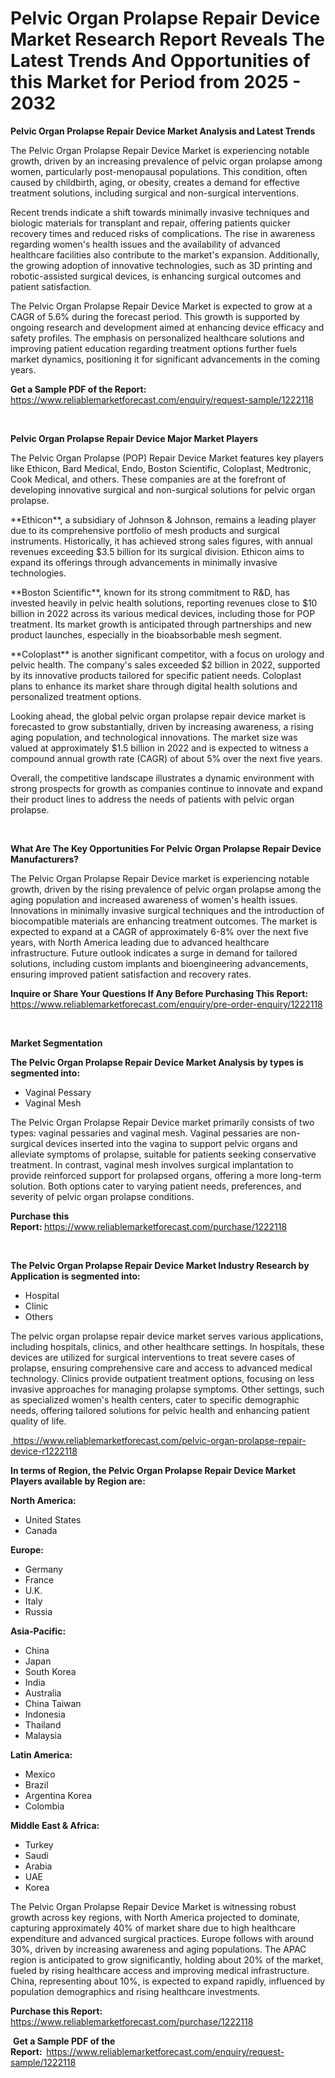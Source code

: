 <p><h1>Pelvic Organ Prolapse Repair Device Market Research Report Reveals The Latest Trends And Opportunities of this Market for Period from 2025 - 2032</h1></p><p><strong>Pelvic Organ Prolapse Repair Device Market Analysis and Latest Trends</strong></p>
<p><p>The Pelvic Organ Prolapse Repair Device Market is experiencing notable growth, driven by an increasing prevalence of pelvic organ prolapse among women, particularly post-menopausal populations. This condition, often caused by childbirth, aging, or obesity, creates a demand for effective treatment solutions, including surgical and non-surgical interventions.</p><p>Recent trends indicate a shift towards minimally invasive techniques and biologic materials for transplant and repair, offering patients quicker recovery times and reduced risks of complications. The rise in awareness regarding women's health issues and the availability of advanced healthcare facilities also contribute to the market's expansion. Additionally, the growing adoption of innovative technologies, such as 3D printing and robotic-assisted surgical devices, is enhancing surgical outcomes and patient satisfaction.</p><p>The Pelvic Organ Prolapse Repair Device Market is expected to grow at a CAGR of 5.6% during the forecast period. This growth is supported by ongoing research and development aimed at enhancing device efficacy and safety profiles. The emphasis on personalized healthcare solutions and improving patient education regarding treatment options further fuels market dynamics, positioning it for significant advancements in the coming years.</p></p>
<p><strong>Get a Sample PDF of the Report:&nbsp;</strong> <a href="https://www.reliablemarketforecast.com/enquiry/request-sample/1222118?utm_campaign=2889&utm_medium=2&utm_source=Github&utm_content=ia&utm_term=16042025&utm_id=pelvic-organ-prolapse-repair-device">https://www.reliablemarketforecast.com/enquiry/request-sample/1222118</a></p>
<p>&nbsp;</p>
<p><strong>Pelvic Organ Prolapse Repair Device Major Market Players</strong></p>
<p><p>The Pelvic Organ Prolapse (POP) Repair Device Market features key players like Ethicon, Bard Medical, Endo, Boston Scientific, Coloplast, Medtronic, Cook Medical, and others. These companies are at the forefront of developing innovative surgical and non-surgical solutions for pelvic organ prolapse.</p><p>**Ethicon**, a subsidiary of Johnson & Johnson, remains a leading player due to its comprehensive portfolio of mesh products and surgical instruments. Historically, it has achieved strong sales figures, with annual revenues exceeding $3.5 billion for its surgical division. Ethicon aims to expand its offerings through advancements in minimally invasive technologies.</p><p>**Boston Scientific**, known for its strong commitment to R&D, has invested heavily in pelvic health solutions, reporting revenues close to $10 billion in 2022 across its various medical devices, including those for POP treatment. Its market growth is anticipated through partnerships and new product launches, especially in the bioabsorbable mesh segment.</p><p>**Coloplast** is another significant competitor, with a focus on urology and pelvic health. The company's sales exceeded $2 billion in 2022, supported by its innovative products tailored for specific patient needs. Coloplast plans to enhance its market share through digital health solutions and personalized treatment options.</p><p>Looking ahead, the global pelvic organ prolapse repair device market is forecasted to grow substantially, driven by increasing awareness, a rising aging population, and technological innovations. The market size was valued at approximately $1.5 billion in 2022 and is expected to witness a compound annual growth rate (CAGR) of about 5% over the next five years.</p><p>Overall, the competitive landscape illustrates a dynamic environment with strong prospects for growth as companies continue to innovate and expand their product lines to address the needs of patients with pelvic organ prolapse.</p></p>
<p>&nbsp;</p>
<p><strong>What Are The Key Opportunities For Pelvic Organ Prolapse Repair Device Manufacturers?</strong></p>
<p><p>The Pelvic Organ Prolapse Repair Device market is experiencing notable growth, driven by the rising prevalence of pelvic organ prolapse among the aging population and increased awareness of women's health issues. Innovations in minimally invasive surgical techniques and the introduction of biocompatible materials are enhancing treatment outcomes. The market is expected to expand at a CAGR of approximately 6-8% over the next five years, with North America leading due to advanced healthcare infrastructure. Future outlook indicates a surge in demand for tailored solutions, including custom implants and bioengineering advancements, ensuring improved patient satisfaction and recovery rates.</p></p>
<p><strong>Inquire or Share Your Questions If Any Before Purchasing This Report:</strong> <a href="https://www.reliablemarketforecast.com/enquiry/pre-order-enquiry/1222118?utm_campaign=2889&utm_medium=2&utm_source=Github&utm_content=ia&utm_term=16042025&utm_id=pelvic-organ-prolapse-repair-device">https://www.reliablemarketforecast.com/enquiry/pre-order-enquiry/1222118</a></p>
<p>&nbsp;</p>
<p><strong>Market Segmentation</strong></p>
<p><strong>The Pelvic Organ Prolapse Repair Device Market Analysis by types is segmented into:</strong></p>
<p><ul><li>Vaginal Pessary</li><li>Vaginal Mesh</li></ul></p>
<p><p>The Pelvic Organ Prolapse Repair Device market primarily consists of two types: vaginal pessaries and vaginal mesh. Vaginal pessaries are non-surgical devices inserted into the vagina to support pelvic organs and alleviate symptoms of prolapse, suitable for patients seeking conservative treatment. In contrast, vaginal mesh involves surgical implantation to provide reinforced support for prolapsed organs, offering a more long-term solution. Both options cater to varying patient needs, preferences, and severity of pelvic organ prolapse conditions.</p></p>
<p><strong>Purchase this Report:&nbsp;</strong><a href="https://www.reliablemarketforecast.com/purchase/1222118?utm_campaign=2889&utm_medium=2&utm_source=Github&utm_content=ia&utm_term=16042025&utm_id=pelvic-organ-prolapse-repair-device">https://www.reliablemarketforecast.com/purchase/1222118</a></p>
<p>&nbsp;</p>
<p><strong>The Pelvic Organ Prolapse Repair Device Market Industry Research by Application is segmented into:</strong></p>
<p><ul><li>Hospital</li><li>Clinic</li><li>Others</li></ul></p>
<p><p>The pelvic organ prolapse repair device market serves various applications, including hospitals, clinics, and other healthcare settings. In hospitals, these devices are utilized for surgical interventions to treat severe cases of prolapse, ensuring comprehensive care and access to advanced medical technology. Clinics provide outpatient treatment options, focusing on less invasive approaches for managing prolapse symptoms. Other settings, such as specialized women's health centers, cater to specific demographic needs, offering tailored solutions for pelvic health and enhancing patient quality of life.</p></p>
<p><a href="https://www.reliablemarketforecast.com/pelvic-organ-prolapse-repair-device-r1222118?utm_campaign=2889&utm_medium=2&utm_source=Github&utm_content=ia&utm_term=16042025&utm_id=pelvic-organ-prolapse-repair-device">&nbsp;https://www.reliablemarketforecast.com/pelvic-organ-prolapse-repair-device-r1222118</a></p>
<p><strong>In terms of Region, the Pelvic Organ Prolapse Repair Device Market Players available by Region are:</strong></p>
<p>
    <p> <strong> North America: </strong>
        <ul>
            <li>United States</li>
            <li>Canada</li>
        </ul>
        </p> 
    <p> <strong> Europe: </strong>
        <ul>
            <li>Germany</li>
            <li>France</li>
            <li>U.K.</li>
            <li>Italy</li>
            <li>Russia</li>
        </ul>
        </p> 
    <p> <strong> Asia-Pacific: </strong>
        <ul>
            <li>China</li>
            <li>Japan</li>
            <li>South Korea</li>
            <li>India</li>
            <li>Australia</li>
            <li>China Taiwan</li>
            <li>Indonesia</li>
            <li>Thailand</li>
            <li>Malaysia</li>
        </ul>
        </p> 
    <p> <strong> Latin America: </strong>
        <ul>
            <li>Mexico</li>
            <li>Brazil</li>
            <li>Argentina Korea</li>
            <li>Colombia</li>
        </ul>
        </p> 
    <p> <strong> Middle East & Africa: </strong>
        <ul>
            <li>Turkey</li>
            <li>Saudi</li>
            <li>Arabia</li>
            <li>UAE</li>
            <li>Korea</li>
        </ul>
    </p>
    </p>
<p><p>The Pelvic Organ Prolapse Repair Device Market is witnessing robust growth across key regions, with North America projected to dominate, capturing approximately 40% of market share due to high healthcare expenditure and advanced surgical practices. Europe follows with around 30%, driven by increasing awareness and aging populations. The APAC region is anticipated to grow significantly, holding about 20% of the market, fueled by rising healthcare access and improving medical infrastructure. China, representing about 10%, is expected to expand rapidly, influenced by population demographics and rising healthcare investments.</p></p>
<p><strong>Purchase this Report: </strong><a href="https://www.reliablemarketforecast.com/purchase/1222118?utm_campaign=2889&utm_medium=2&utm_source=Github&utm_content=ia&utm_term=16042025&utm_id=pelvic-organ-prolapse-repair-device">https://www.reliablemarketforecast.com/purchase/1222118</a></p>
<p>&nbsp;<strong>Get a Sample PDF of the Report:&nbsp;&nbsp;</strong><a href="https://www.reliablemarketforecast.com/enquiry/request-sample/1222118?utm_campaign=2889&utm_medium=2&utm_source=Github&utm_content=ia&utm_term=16042025&utm_id=pelvic-organ-prolapse-repair-device">https://www.reliablemarketforecast.com/enquiry/request-sample/1222118</a></p>
<p><strong></strong></p>
<p><p></p><p></p><p></p></p>
